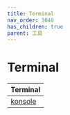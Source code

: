 ```yaml
---
title: Terminal
nav_order: 3040
has_children: true
parent: 工具
---
```



# Terminal

| Terminal |
| --- |
| [konsole](https://samwhelp.github.io/note-about-kde/read/subject/tool/terminal/konsole.html) |
